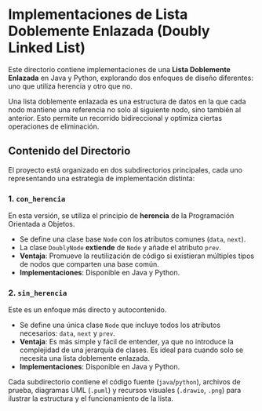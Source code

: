 # Implementaciones de Lista Doblemente Enlazada (Doubly Linked List)

Este directorio contiene implementaciones de una **Lista Doblemente Enlazada** en Java y Python, explorando dos enfoques de diseño diferentes: uno que utiliza herencia y otro que no.

Una lista doblemente enlazada es una estructura de datos en la que cada nodo mantiene una referencia no solo al siguiente nodo, sino también al anterior. Esto permite un recorrido bidireccional y optimiza ciertas operaciones de eliminación.

## Contenido del Directorio

El proyecto está organizado en dos subdirectorios principales, cada uno representando una estrategia de implementación distinta:

### 1. `con_herencia`

En esta versión, se utiliza el principio de **herencia** de la Programación Orientada a Objetos.
- Se define una clase base `Node` con los atributos comunes (`data`, `next`).
- La clase `DoublyNode` **extiende** de `Node` y añade el atributo `prev`.
- **Ventaja**: Promueve la reutilización de código si existieran múltiples tipos de nodos que comparten una base común.
- **Implementaciones**: Disponible en Java y Python.

### 2. `sin_herencia`

Este es un enfoque más directo y autocontenido.
- Se define una única clase `Node` que incluye todos los atributos necesarios: `data`, `next` y `prev`.
- **Ventaja**: Es más simple y fácil de entender, ya que no introduce la complejidad de una jerarquía de clases. Es ideal para cuando solo se necesita una lista doblemente enlazada.
- **Implementaciones**: Disponible en Java y Python.

Cada subdirectorio contiene el código fuente (`java`/`python`), archivos de prueba, diagramas UML (`.puml`) y recursos visuales (`.drawio`, `.png`) para ilustrar la estructura y el funcionamiento de la lista.
